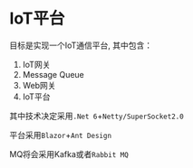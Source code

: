 ﻿# IoT平台

目标是实现一个IoT通信平台, 其中包含：
1. IoT网关
2. Message Queue
3. Web网关
4. IoT平台

其中技术决定采用`.Net 6`+`Netty/SuperSocket2.0`

平台采用`Blazor`+`Ant Design`

MQ将会采用Kafka或者`Rabbit MQ`
